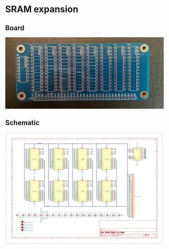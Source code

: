 # SRAM expansion

## Board

![board](./images/board.jpg)

## Schematic

![schematic](./images/schematic.png)
